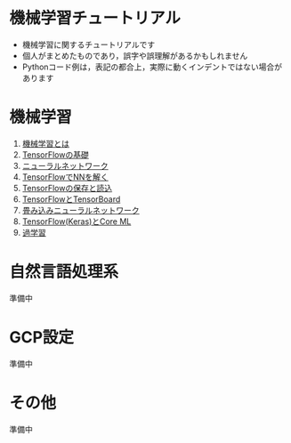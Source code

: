 # 機械学習チュートリアル

- 機械学習に関するチュートリアルです
- 個人がまとめたものであり，誤字や誤理解があるかもしれません
- Pythonコード例は，表記の都合上，実際に動くインデントではない場合があります

# 機械学習

1. [機械学習とは](ml/ml_beginning.md)
1. [TensorFlowの基礎](ml/ml_tensorflow.md)
1. [ニューラルネットワーク](ml/ml_nn.md)
1. [TensorFlowでNNを解く](ml/ml_tf_nn.md) 
1. [TensorFlowの保存と読込](ml/ml_tf_save.md)
1. [TensorFlowとTensorBoard](ml/ml_tfb.md)
1. [畳み込みニューラルネットワーク](ml/ml_cnn.md)
1. [TensorFlow(Keras)とCore ML](ml/ml_coreml.md)
1. [過学習](ml/ml_overfit.md)

# 自然言語処理系

準備中

<!--
1. [形態素解析](nl_mecab)
2. [word2vec](nl_w2v)
2. [fastText](nl_fasttext)
2. [Wikipediaから学習データを作成する](nl_wikipedia)
3. [Python で fastText を使う](nl_pyfasttext) 
-->

# GCP設定

準備中

<!--
1. [GCP環境設定](gcp_env)
-->


# その他

準備中


<!--
1. [PythonとTensorFlowをインストールする](tutorial_py)
-->